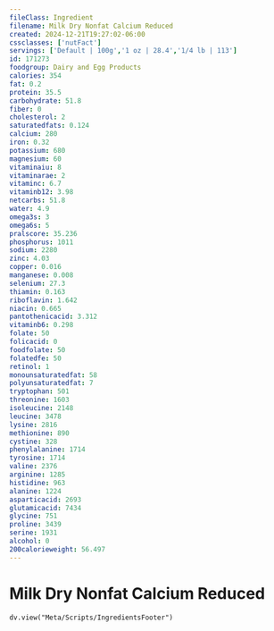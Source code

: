 ```yaml
---
fileClass: Ingredient
filename: Milk Dry Nonfat Calcium Reduced
created: 2024-12-21T19:27:02-06:00
cssclasses: ['nutFact']
servings: ['Default | 100g','1 oz | 28.4','1/4 lb | 113']
id: 171273
foodgroup: Dairy and Egg Products
calories: 354
fat: 0.2
protein: 35.5
carbohydrate: 51.8
fiber: 0
cholesterol: 2
saturatedfats: 0.124
calcium: 280
iron: 0.32
potassium: 680
magnesium: 60
vitaminaiu: 8
vitaminarae: 2
vitaminc: 6.7
vitaminb12: 3.98
netcarbs: 51.8
water: 4.9
omega3s: 3
omega6s: 5
pralscore: 35.236
phosphorus: 1011
sodium: 2280
zinc: 4.03
copper: 0.016
manganese: 0.008
selenium: 27.3
thiamin: 0.163
riboflavin: 1.642
niacin: 0.665
pantothenicacid: 3.312
vitaminb6: 0.298
folate: 50
folicacid: 0
foodfolate: 50
folatedfe: 50
retinol: 1
monounsaturatedfat: 58
polyunsaturatedfat: 7
tryptophan: 501
threonine: 1603
isoleucine: 2148
leucine: 3478
lysine: 2816
methionine: 890
cystine: 328
phenylalanine: 1714
tyrosine: 1714
valine: 2376
arginine: 1285
histidine: 963
alanine: 1224
asparticacid: 2693
glutamicacid: 7434
glycine: 751
proline: 3439
serine: 1931
alcohol: 0
200calorieweight: 56.497
---
```


# Milk Dry Nonfat Calcium Reduced

```dataviewjs
dv.view("Meta/Scripts/IngredientsFooter")
```